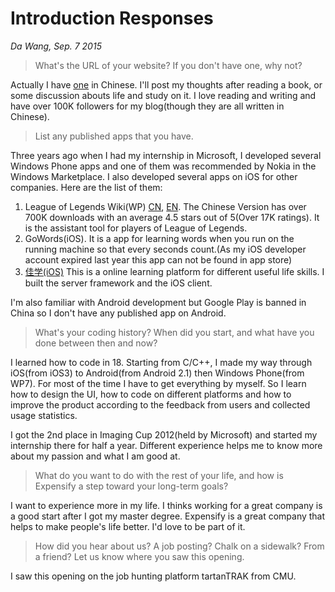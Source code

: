 # Introduction Responses

_Da Wang, Sep. 7 2015_

> What's the URL of your website? If you don't have one, why not?

Actually I have [one](http://www.wdxtub.com) in Chinese. I'll post my thoughts after reading a book, or some discussion abouts life and study on it. I love reading and writing and have over 100K followers for my blog(though they are all written in Chinese).

> List any published apps that you have.

Three years ago when I had my internship in Microsoft, I developed several Windows Phone apps and one of them was recommended by Nokia in the Windows Marketplace. I also developed several apps on iOS for other companies. Here are the list of them:

1. League of Legends Wiki(WP) [CN](https://www.windowsphone.com/zh-cn/store/app/%E8%8B%B1%E9%9B%84%E8%81%94%E7%9B%9F%E7%99%BE%E7%A7%91/cfd7aaa4-cced-4fb1-9714-77c5e534d1ce), [EN](https://www.microsoft.com/zh-cn/store/apps/league-wiki/9nblggh07vds). The Chinese Version has over 700K downloads with an average 4.5 stars out of 5(Over 17K ratings). It is the assistant tool for players of League of Legends.
2. GoWords(iOS). It is a app for learning words when you run on the running machine so that every seconds count.(As my iOS developer account expired last year this app can not be found in app store)
3. [佳学(iOS)](https://itunes.apple.com/cn/app/jia-xue-sheng-huo-ji-nengget/id956706648?l=en&mt=8) This is a online learning platform for different useful life skills. I built the server framework and the iOS client.

I'm also familiar with Android development but Google Play is banned in China so I don't have any published app on Android.

> What's your coding history? When did you start, and what have you done between then and now?

I learned how to code in 18. Starting from C/C++, I made my way through iOS(from iOS3) to Android(from Android 2.1) then Windows Phone(from WP7). For most of the time I have to get everything by myself. So I learn how to design the UI, how to code on different platforms and how to improve the product according to the feedback from users and collected usage statistics.

I got the 2nd place in Imaging Cup 2012(held by Microsoft) and started my internship there for half a year. Different experience helps me to know more about my passion and what I am good at.

> What do you want to do with the rest of your life, and how is Expensify a step toward your long-term goals?

I want to experience more in my life. I thinks working for a great company is a good start after I got my master degree. Expensify is a great company that helps to make people's life better. I'd love to be part of it.

> How did you hear about us? A job posting? Chalk on a sidewalk? From a friend? Let us know where you saw this opening.

I saw this opening on the job hunting platform tartanTRAK from CMU.
